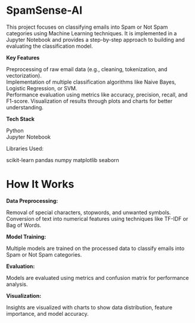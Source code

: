                
 # SpamSense-AI       
 
This project focuses on classifying emails into Spam or Not Spam categories using Machine Learning techniques. It is implemented in a Jupyter Notebook and provides a step-by-step approach to building and evaluating the classification model. 
 
**Key Features**    
  
Preprocessing of raw email data (e.g., cleaning, tokenization, and vectorization).  
Implementation of multiple classification algorithms like Naive Bayes, Logistic Regression, or SVM.    
Performance evaluation using metrics like accuracy, precision, recall, and F1-score. 
Visualization of results through plots and charts for better understanding. 
     
**Tech Stack**  
           
Python  
Jupyter Notebook 
    
Libraries Used:

 scikit-learn
pandas
numpy
matplotlib
seaborn


# How It Works

**Data Preprocessing:**

Removal of special characters, stopwords, and unwanted symbols.
Conversion of text into numerical features using techniques like TF-IDF or Bag of Words.

**Model Training:**

Multiple models are trained on the processed data to classify emails into Spam or Not Spam categories.

**Evaluation:**

Models are evaluated using metrics and confusion matrix for performance analysis.

**Visualization:**

Insights are visualized with charts to show data distribution, feature importance, and model accuracy.


